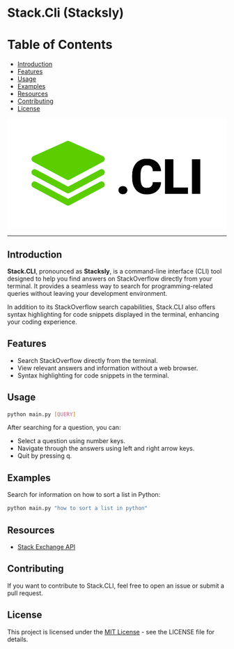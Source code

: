 # Stack.Cli (Stacksly)

# Table of Contents

- [Introduction](#introduction)
- [Features](#features)
- [Usage](#usage)
- [Examples](#examples)
- [Resources](#resources)
- [Contributing](#contributing)
- [License](#license)


![Stacksly logo](./images/StackCLI.png)

---

## Introduction

**Stack.CLI**, pronounced as **Stacksly**, is a command-line interface (CLI) tool designed to help you find answers on StackOverflow directly from your terminal. It provides a seamless way to search for programming-related queries without leaving your development environment.

In addition to its StackOverflow search capabilities, Stack.CLI also offers syntax highlighting for code snippets displayed in the terminal, enhancing your coding experience.

## Features

- Search StackOverflow directly from the terminal.
- View relevant answers and information without a web browser.
- Syntax highlighting for code snippets in the terminal.

## Usage

```bash
python main.py [QUERY]
```

After searching for a question, you can:

- Select a question using number keys.
- Navigate through the answers using left and right arrow keys.
- Quit by pressing q.


## Examples

Search for information on how to sort a list in Python:

```bash
python main.py "how to sort a list in python"
```

## Resources
- [Stack Exchange API](https://api.stackexchange.com/docs)

## Contributing

If you want to contribute to Stack.CLI, feel free to open an issue or submit a pull request.

## License

This project is licensed under the [MIT License](LICENSE) - see the LICENSE file for details.

